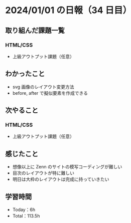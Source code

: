 # 2024/01/01 の日報（34 日目）

## 取り組んだ課題一覧

### HTML/CSS

- 上級アウトプット課題（任意）

## わかったこと

- svg 画像のレイアウト変更方法
- before, after で擬似要素を作成できる

## 次やること

### HTML/CSS

- 上級アウトプット課題（任意）

## 感じたこと

- 想像以上に Zenn のサイトの模写コーディングが難しい
- 目次のレイアウトが特に難しい
- 明日は大枠のレイアウトは完成に持っていきたい

## 学習時間

- Today：6h
- Total：113.5h
